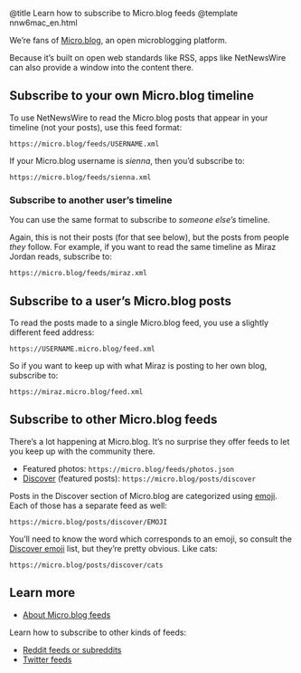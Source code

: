 @title Learn how to subscribe to Micro.blog feeds
@template nnw6mac_en.html

We’re fans of [Micro.blog][mb], an open microblogging platform.

Because it’s built on open web standards like RSS, apps like NetNewsWire can also provide a window into the content there.

[mb]: https://micro.blog


Subscribe to your own Micro.blog timeline
-----------------------------------------

To use NetNewsWire to read the Micro.blog posts that appear in your timeline (not your posts), use this feed format:

	https://micro.blog/feeds/USERNAME.xml

If your Micro.blog username is *sienna*, then you’d subscribe to:

	https://micro.blog/feeds/sienna.xml

### Subscribe to another user’s timeline

You can use the same format to subscribe to *someone else’s* timeline.

Again, this is not their posts (for that see below), but the posts from people *they* follow. For example, if you want to read the same timeline as Miraz Jordan reads, subscribe to:

	https://micro.blog/feeds/miraz.xml


Subscribe to a user’s Micro.blog posts
---------------------------------------

To read the posts made to a single Micro.blog feed, you use a slightly different feed address:

	https://USERNAME.micro.blog/feed.xml

So if you want to keep up with what Miraz is posting to her own blog, subscribe to:

	https://miraz.micro.blog/feed.xml


Subscribe to other Micro.blog feeds
-----------------------------------

There’s a lot happening at Micro.blog. It’s no surprise they offer feeds to let you keep up with the community there.

- Featured photos: `https://micro.blog/feeds/photos.json`
- [Discover][d] (featured posts): `https://micro.blog/posts/discover`

Posts in the Discover section of Micro.blog are categorized using [emoji][tagmoji]. Each of those has a separate feed as well:

	https://micro.blog/posts/discover/EMOJI

You’ll need to know the word which corresponds to an emoji, so consult the [Discover emoji][tagmoji] list, but they’re pretty obvious. Like cats:

	https://micro.blog/posts/discover/cats


Learn more
----------

* [About Micro.blog feeds][mb-feeds]

Learn how to subscribe to other kinds of feeds:

* [Reddit feeds or subreddits](reddit-feeds)
* [Twitter feeds](twitter-feeds)


[d]: https://micro.blog/discover
[tagmoji]: https://help.micro.blog/2018/tagmoji/
[mb-feeds]: https://help.micro.blog/t/feeds/94
